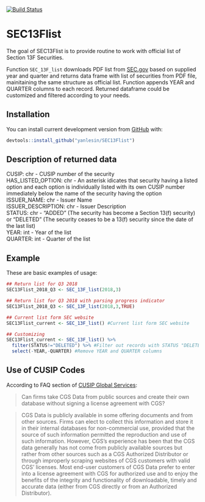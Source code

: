 
<!-- README.md is generated from README.Rmd. Please edit that file -->

[![Build
Status](https://travis-ci.org/yanlesin/SEC13Flist.svg?branch=master)](https://travis-ci.org/yanlesin/SEC13Flist)

# SEC13Flist

The goal of SEC13Flist is to provide routine to work with official list
of Section 13F Securities.

Function `SEC_13F_list` downloads PDF list from
[SEC.gov](https://www.sec.gov/divisions/investment/13flists.htm) based
on supplied year and quarter and returns data frame with list of
securities from PDF file, mainitaining the same structure as official
list. Function appends YEAR and QUARTER columns to each record. Returned
dataframe could be customized and filtered according to your needs.

## Installation

You can install current development version from
[GitHub](https://github.com/yanlesin/SEC13Flist) with:

``` r
devtools::install_github("yanlesin/SEC13Flist")
```

## Description of returned data

CUSIP: chr - CUSIP number of the security  
HAS\_LISTED\_OPTION: chr - An asterisk idicates that security having a
listed option and each option is individually listed with its own CUSIP
number immediately below the name of the security having the option  
ISSUER\_NAME: chr - Issuer Name  
ISSUER\_DESCRIPTION: chr - Issuer Description  
STATUS: chr - “ADDED” (The security has become a Section 13(f) security)
or “DELETED” (The security ceases to be a 13(f) security since the date
of the last list)  
YEAR: int - Year of the list  
QUARTER: int - Quarter of the list

## Example

These are basic examples of usage:

``` r
## Return list for Q3 2018
SEC13Flist_2018_Q3 <- SEC_13F_list(2018,3)

## Return list for Q3 2018 with parsing progress indicator
SEC13Flist_2018_Q3 <- SEC_13F_list(2018,3,TRUE)

## Current list form SEC website
SEC13Flist_current <- SEC_13F_list() #Current list form SEC website

## Customizing
SEC13Flist_current <- SEC_13F_list() %>% 
  filter(STATUS!="DELETED") %>% #Filter out records with STATUS "DELETED"
  select(-YEAR,-QUARTER) #Remove YEAR and QUARTER columns
```

## Use of CUSIP Codes

According to FAQ section of [CUSIP Global
Services](https://www.cusip.com/cusip/cgs-license-fees.htm):

> Can firms take CGS Data from public sources and create their own
> database without signing a license agreement with CGS?

> CGS Data is publicly available in some offering documents and from
> other sources. Firms can elect to collect this information and store
> it in their internal databases for non-commercial use, provided that
> the source of such information permitted the reproduction and use of
> such information. However, CGS’s experience has been that the CGS data
> generally has not come from publicly available sources but rather from
> other sources such as a CGS Authorized Distributor or through
> improperly scraping websites of CGS customers with valid CGS’
> licenses. Most end-user customers of CGS Data prefer to enter into a
> license agreement with CGS for authorized use and to enjoy the
> benefits of the integrity and functionality of downloadable, timely
> and accurate data (either from CGS directly or from an Authorized
> Distributor).
